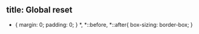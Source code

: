 title: Global reset
---
* {
    margin: 0;
    padding: 0;
}
*, *::before, *::after{
    box-sizing: border-box;
}